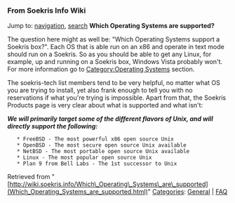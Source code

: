 
### From Soekris Info Wiki



Jump to: [navigation](Which_Operating_Systems_are_supported.html#column-one), [search](Which_Operating_Systems_are_supported.html#searchInput) 
**Which Operating Systems are supported?**


The question here might as well be: "Which Operating Systems support a Soekris box?".
Each OS that is able run on an x86 and operate in text mode should run on a Soekris.
So as you should be able to get any Linux, for example, up and running on a Soekris
box, Windows Vista probably won't. For more information go to [Category:Operating Systems](https://web.archive.org/web/20180610231826/http://wiki.soekris.info/Category:Operating_Systems "Category:Operating Systems")
section.


The soekris-tech list members tend to be very helpful, no matter what OS you are
trying to install, yet also frank enough to tell you with no reservations if what
you're trying is impossible. Apart from that, the Soekris Products page is very
clear about what is supported and what isn't:


  

***We will primarily target some of the different flavors of Unix, and will directly support the following:***




```
   * FreeBSD - The most powerful x86 open source Unix
   * OpenBSD - The most secure open source Unix available
   * NetBSD - The most portable open source Unix available
   * Linux - The most popular open source Unix
   * Plan 9 from Bell Labs - The 1st successor to Unix

```



Retrieved from "[http://wiki.soekris.info/Which\_Operating\_Systems\_are\_supported](Which_Operating_Systems_are_supported.html)"
[Categories](https://web.archive.org/web/20180610231826/http://wiki.soekris.info/Special:Categories "Special:Categories"): [General](https://web.archive.org/web/20180610231826/http://wiki.soekris.info/Category:General "Category:General") | [FAQ](https://web.archive.org/web/20180610231826/http://wiki.soekris.info/Category:FAQ "Category:FAQ")

 

